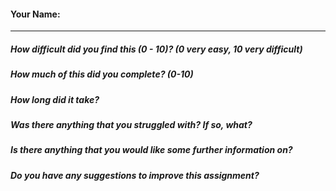 #### Your Name:

---

##### How difficult did you find this (0 - 10)? (0 very easy, 10 very difficult)

##### How much of this did you complete? (0-10)

##### How long did it take?

##### Was there anything that you struggled with? If so, what?

##### Is there anything that you would like some further information on?

##### Do you have any suggestions to improve this assignment?
